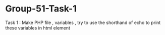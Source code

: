 # Group-51-Task-1
Task 1 : Make PHP file , variables , try to use the shorthand of echo to print these variables in html element
